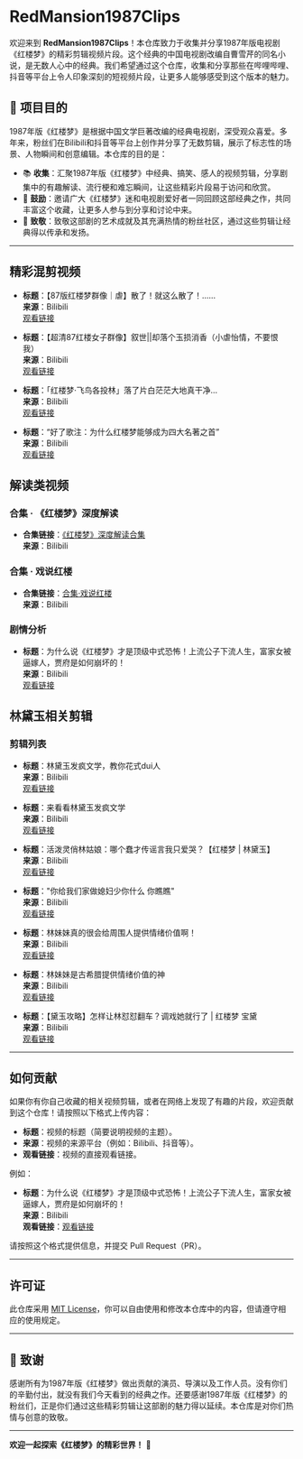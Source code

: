 # RedMansion1987Clips

欢迎来到 **RedMansion1987Clips**！本仓库致力于收集并分享1987年版电视剧《红楼梦》的精彩剪辑视频片段。这个经典的中国电视剧改编自曹雪芹的同名小说，是无数人心中的经典。我们希望通过这个仓库，收集和分享那些在哔哩哔哩、抖音等平台上令人印象深刻的短视频片段，让更多人能够感受到这个版本的魅力。

## 🎯 **项目目的**

1987年版《红楼梦》是根据中国文学巨著改编的经典电视剧，深受观众喜爱。多年来，粉丝们在Bilibili和抖音等平台上创作并分享了无数剪辑，展示了标志性的场景、人物瞬间和创意编辑。本仓库的目的是：

- 📚 **收集**：汇聚1987年版《红楼梦》中经典、搞笑、感人的视频剪辑，分享剧集中的有趣解读、流行梗和难忘瞬间，让这些精彩片段易于访问和欣赏。
- 🤝 **鼓励**：邀请广大《红楼梦》迷和电视剧爱好者一同回顾这部经典之作，共同丰富这个收藏，让更多人参与到分享和讨论中来。
- 🎉 **致敬**：致敬这部剧的艺术成就及其充满热情的粉丝社区，通过这些剪辑让经典得以传承和发扬。

---

## 精彩混剪视频

- **标题**：【87版红楼梦群像｜虐】散了！就这么散了！……  
  **来源**：Bilibili   
  <a href="https://www.bilibili.com/video/BV1Kzy6YyEnE" target="_blank">观看链接</a>

  
- **标题**：【超清87红楼女子群像】叙世||却落个玉损消香（小虐怡情，不要恨我）  
  **来源**：Bilibili   
  <a href="https://www.bilibili.com/video/BV1gb411W7zo" target="_blank">观看链接</a>


- **标题**：「红楼梦·飞鸟各投林」落了片白茫茫大地真干净…  
  **来源**：Bilibili   
  <a href="https://www.bilibili.com/video/BV1Rc41197jS" target="_blank">观看链接</a>

- **标题**：“好了歌注：为什么红楼梦能够成为四大名著之首”  
  **来源**：Bilibili   
  <a href="https://www.bilibili.com/video/BV11F411y75d" target="_blank">观看链接</a>


## 解读类视频
### 合集 · 《红楼梦》深度解读

- **合集链接**：<a href="https://space.bilibili.com/381389914/lists/2539544?type=season" target="_blank">《红楼梦》深度解读合集</a>  
  **来源**：Bilibili  

### 合集 · 戏说红楼

- **合集链接**：<a href="https://space.bilibili.com/3493138024893095/lists/3572703?type=season" target="_blank">合集·戏说红楼</a>   
  **来源**：Bilibili  

### 剧情分析
- **标题**：为什么说《红楼梦》才是顶级中式恐怖！上流公子下流人生，富家女被逼嫁人，贾府是如何崩坏的！  
  **来源**：Bilibili  
  <a href="https://www.bilibili.com/video/BV1HE4m197a9" target="_blank">观看链接</a>

## 林黛玉相关剪辑

### 剪辑列表

- **标题**：林黛玉发疯文学，教你花式dui人  
  **来源**：Bilibili  
  <a href="https://www.bilibili.com/video/BV1og411b7f5/" target="_blank">观看链接</a>
  
- **标题**：来看看林黛玉发疯文学  
  **来源**：Bilibili  
  <a href="https://www.bilibili.com/video/BV1RY4y1p7FE" target="_blank">观看链接</a>
  
- **标题**：活泼灵俏林姑娘：哪个蠢才传谣言我只爱哭？【红楼梦 | 林黛玉】  
  **来源**：Bilibili  
  <a href="https://www.bilibili.com/video/BV1Wo4y1W7LZ/" target="_blank">观看链接</a>
  
- **标题**："你给我们家做媳妇少你什么 你瞧瞧"  
  **来源**：Bilibili  
  <a href="https://www.bilibili.com/video/BV1rh4y1p7eF" target="_blank">观看链接</a>
  
- **标题**：林妹妹真的很会给周围人提供情绪价值啊！  
  **来源**：Bilibili  
  <a href="https://www.bilibili.com/video/BV16GajeQEJx/" target="_blank">观看链接</a>
  
- **标题**：林妹妹是古希腊提供情绪价值的神  
  **来源**：Bilibili  
  <a href="https://www.bilibili.com/video/BV1Vcq2YJEpv" target="_blank">观看链接</a>
  
- **标题**：【黛玉攻略】怎样让林怼怼翻车？调戏她就行了 | 红楼梦 宝黛  
  **来源**：Bilibili  
  <a href="https://www.bilibili.com/video/BV19q4y1Q7TN" target="_blank">观看链接</a>
---

## 如何贡献

如果你有你自己收藏的相关视频剪辑，或者在网络上发现了有趣的片段，欢迎贡献到这个仓库！请按照以下格式上传内容：

- **标题**：视频的标题（简要说明视频的主题）。
- **来源**：视频的来源平台（例如：Bilibili、抖音等）。
- **观看链接**：视频的直接观看链接。

例如：

- **标题**：为什么说《红楼梦》才是顶级中式恐怖！上流公子下流人生，富家女被逼嫁人，贾府是如何崩坏的！  
  **来源**：Bilibili  
  **观看链接**：<a href="https://www.bilibili.com/video/BV1HE4m197a9" target="_blank">观看链接</a>

请按照这个格式提供信息，并提交 Pull Request（PR）。

---

## 许可证

此仓库采用 [MIT License](LICENSE)，你可以自由使用和修改本仓库中的内容，但请遵守相应的使用规定。

---

## 🙏 **致谢**

感谢所有为1987年版《红楼梦》做出贡献的演员、导演以及工作人员。没有你们的辛勤付出，就没有我们今天看到的经典之作。还要感谢1987年版《红楼梦》的粉丝们，正是你们通过这些精彩剪辑让这部剧的魅力得以延续。本仓库是对你们热情与创意的致敬。

---

**欢迎一起探索《红楼梦》的精彩世界！** 🌸
